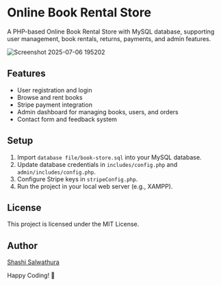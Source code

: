 # Online Book Rental Store

A PHP-based Online Book Rental Store with MySQL database, supporting user management, book rentals, returns, payments, and admin features.

![Screenshot 2025-07-06 195202](https://github.com/user-attachments/assets/d47a20ca-a813-48bb-9955-ba2b17c340bb)


## Features

- User registration and login
- Browse and rent books
- Stripe payment integration
- Admin dashboard for managing books, users, and orders
- Contact form and feedback system

## Setup

1. Import `database file/book-store.sql` into your MySQL database.
2. Update database credentials in `includes/config.php` and `admin/includes/config.php`.
3. Configure Stripe keys in `stripeConfig.php`.
4. Run the project in your local web server (e.g., XAMPP).


## License

This project is licensed under the MIT License.

## Author
[Shashi Salwathura](https://github.com/ShashiSal98)

Happy Coding! 🚀
